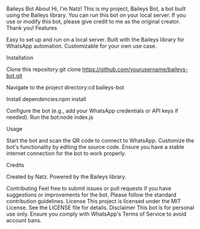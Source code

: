 Baileys Bot
About
Hi, I'm Natz! This is my project, Baileys Bot, a bot built using the Baileys library. You can run this bot on your local server. If you use or modify this bot, please give credit to me as the original creator. Thank you!
Features

Easy to set up and run on a local server.
Built with the Baileys library for WhatsApp automation.
Customizable for your own use case.

Installation

Clone this repository:git clone https://github.com/yourusername/baileys-bot.git


Navigate to the project directory:cd baileys-bot


Install dependencies:npm install


Configure the bot (e.g., add your WhatsApp credentials or API keys if needed).
Run the bot:node index.js



Usage

Start the bot and scan the QR code to connect to WhatsApp.
Customize the bot's functionality by editing the source code.
Ensure you have a stable internet connection for the bot to work properly.

Credits

Created by Natz.
Powered by the Baileys library.

Contributing
Feel free to submit issues or pull requests if you have suggestions or improvements for the bot. Please follow the standard contribution guidelines.
License
This project is licensed under the MIT License. See the LICENSE file for details.
Disclaimer
This bot is for personal use only. Ensure you comply with WhatsApp's Terms of Service to avoid account bans.
